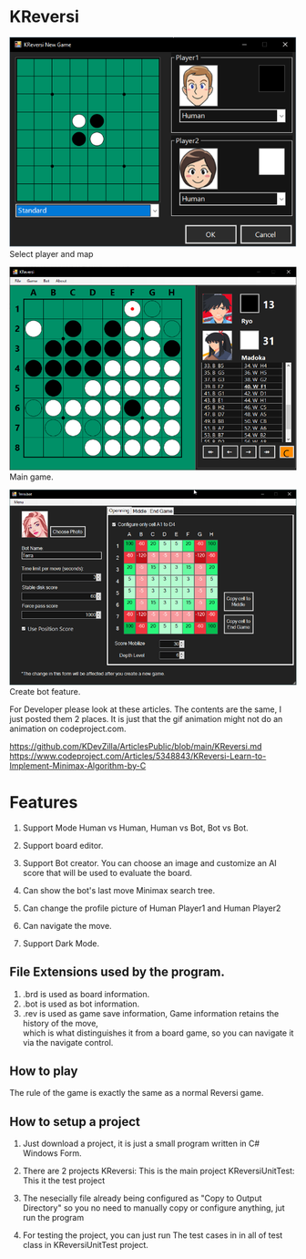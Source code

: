 # KReversi


![Game](https://github.com/KDevZilla/ImageUpload/blob/main/KReversi/001.png)  
Select player and map  

![Game](https://github.com/KDevZilla/ImageUpload/blob/main/KReversi/000_Main_KReversi.png)  
Main game.  


![Game](https://github.com/KDevZilla/ImageUpload/blob/main/KReversi/Create_Bot.png)  
Create bot feature.  

For Developer please look at these articles.
The contents are the same, I just posted them 2 places.
It is just that the gif animation might not do an animation on codeproject.com.

https://github.com/KDevZilla/ArticlesPublic/blob/main/KReversi.md  
https://www.codeproject.com/Articles/5348843/KReversi-Learn-to-Implement-Minimax-Algorithm-by-C  


# Features 
1. Support Mode Human vs Human, Human vs Bot, Bot vs Bot.
2. Support board editor. 
3. Support Bot creator. You can choose an image and customize an AI score
		that will be used to evaluate the board.
		
4. Can show the bot's last move Minimax search tree.
5. Can change the profile picture of Human Player1 and Human Player2
6. Can navigate the move.
7. Support Dark Mode.

## File Extensions used by the program.
1. .brd is used as board information.
2. .bot is used as bot information. 
3. .rev is used as game save information, Game information retains the history of the move,   
which is what distinguishes it from a board game, so you can navigate it via the navigate control.

## How to play ##
The rule of the game is exactly the same as a normal Reversi game.

## How to setup a project
1. Just download a project, it is just a small program written in C# Windows Form.
2. There are 2 projects
      KReversi: This is the main project
      KReversiUnitTest: This it the test project

3. The nesecially file already being configured as "Copy to Output Directory" so you no need to manually 
copy or configure anything, jut run the program
4. For testing the project, you can just run The test cases in in all of test class in KReversiUnitTest project.
